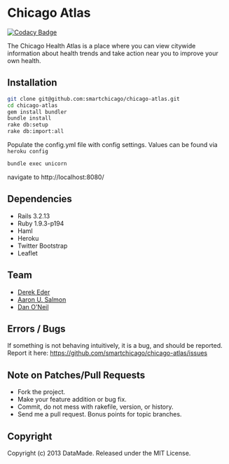 # Chicago Atlas

[![Codacy Badge](https://api.codacy.com/project/badge/Grade/4065b0fae5ca4a59b76f74b4fb113ec4)](https://www.codacy.com/app/PartTimeLegend/chicago-atlas?utm_source=github.com&utm_medium=referral&utm_content=PartTimeLegend/chicago-atlas&utm_campaign=badger)

The Chicago Health Atlas is a place where you can view citywide information about health trends and take action near you to improve your own health.

## Installation

``` bash
git clone git@github.com:smartchicago/chicago-atlas.git
cd chicago-atlas
gem install bundler
bundle install
rake db:setup
rake db:import:all
```

Populate the config.yml file with config settings. Values can be found via `heroku config`

``` bash
bundle exec unicorn
```

navigate to http://localhost:8080/

## Dependencies

* Rails 3.2.13
* Ruby 1.9.3-p194
* Haml
* Heroku
* Twitter Bootstrap
* Leaflet

## Team

* [Derek Eder](mailto:derek.eder+git@gmail.com)
* [Aaron U. Salmon](mailto:aaronusalmon@gmail.com)
* [Dan O'Neil](mailto:doneil@cct.org)

## Errors / Bugs

If something is not behaving intuitively, it is a bug, and should be reported.
Report it here: https://github.com/smartchicago/chicago-atlas/issues

## Note on Patches/Pull Requests
 
* Fork the project.
* Make your feature addition or bug fix.
* Commit, do not mess with rakefile, version, or history.
* Send me a pull request. Bonus points for topic branches.

## Copyright

Copyright (c) 2013 DataMade. Released under the MIT License.
